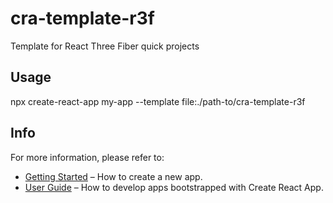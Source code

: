 # cra-template-r3f

Template for React Three Fiber quick projects

## Usage 

npx create-react-app my-app --template file:./path-to/cra-template-r3f

## Info

For more information, please refer to:

- [Getting Started](https://create-react-app.dev/docs/getting-started) – How to create a new app.
- [User Guide](https://create-react-app.dev) – How to develop apps bootstrapped with Create React App.
